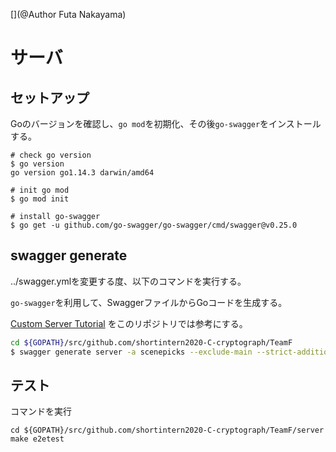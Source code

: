 [](@Author Futa Nakayama)
# サーバ

## セットアップ
Goのバージョンを確認し、`go mod`を初期化、その後`go-swagger`をインストールする。
```
# check go version
$ go version 
go version go1.14.3 darwin/amd64

# init go mod
$ go mod init

# install go-swagger
$ go get -u github.com/go-swagger/go-swagger/cmd/swagger@v0.25.0

```

## swagger generate
../swagger.ymlを変更する度、以下のコマンドを実行する。

`go-swagger`を利用して、SwaggerファイルからGoコードを生成する。

[Custom Server Tutorial](https://goswagger.io/tutorial/custom-server.html) をこのリポジトリでは参考にする。

```bash
cd ${GOPATH}/src/github.com/shortintern2020-C-cryptograph/TeamF
$ swagger generate server -a scenepicks --exclude-main --strict-additional-properties -t gen -f ./swagger.yml
```

## テスト
コマンドを実行
``` 
cd ${GOPATH}/src/github.com/shortintern2020-C-cryptograph/TeamF/server
make e2etest
```